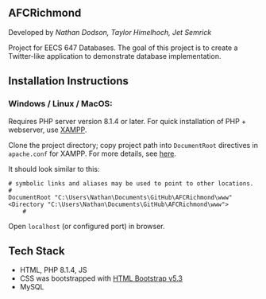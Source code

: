 ## AFCRichmond
Developed by *Nathan Dodson, Taylor Himelhoch, Jet Semrick*

Project for EECS 647 Databases. The goal of this project is to create a Twitter-like application to demonstrate database implementation.

## Installation Instructions

### Windows / Linux / MacOS:
Requires PHP server version 8.1.4 or later. For quick installation of PHP + webserver, use [XAMPP](https://www.apachefriends.org/index.html).

Clone the project directory; copy project path into `DocumentRoot` directives in `apache.conf` for XAMPP. For more details, see [here](https://stackoverflow.com/questions/18902887/how-to-configuring-a-xampp-web-server-for-different-root-directory).

It should look similar to this:

```
# symbolic links and aliases may be used to point to other locations.
#
DocumentRoot "C:\Users\Nathan\Documents\GitHub\AFCRichmond\www"
<Directory "C:\Users\Nathan\Documents\GitHub\AFCRichmond\www">
    #
```

Open `localhost` (or configured port) in browser.

## Tech Stack
- HTML, PHP 8.1.4, JS
- CSS was bootstrapped with [HTML Bootstrap v5.3](https://getbootstrap.com/docs/5.1/getting-started/introduction/)
- MySQL
